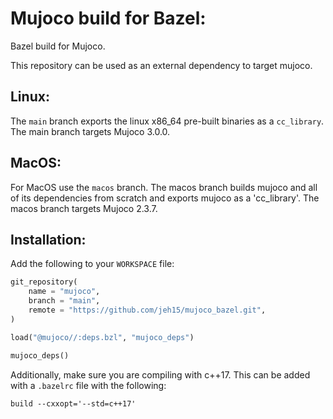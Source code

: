 # Mujoco build for Bazel:
Bazel build for Mujoco. 

This repository can be used as an external dependency to target mujoco.

## Linux:
The `main` branch exports the linux x86_64 pre-built binaries as a `cc_library`.
The main branch targets Mujoco 3.0.0.

## MacOS:
For MacOS use the `macos` branch. The macos branch builds mujoco and all of its dependencies from scratch and exports mujoco as a 'cc_library'.
The macos branch targets Mujoco 2.3.7.

## Installation:
Add the following to your `WORKSPACE` file:

```python
git_repository(
    name = "mujoco",
    branch = "main",
    remote = "https://github.com/jeh15/mujoco_bazel.git",
)

load("@mujoco//:deps.bzl", "mujoco_deps")

mujoco_deps()
```

Additionally, make sure you are compiling with c++17.
This can be added with a `.bazelrc` file with the following:
```
build --cxxopt='--std=c++17'
```
